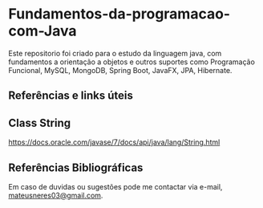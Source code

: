 # Fundamentos-da-programacao-com-Java

Este repositorio foi criado para o estudo da linguagem java, com fundamentos a orientação a objetos e outros suportes como Programação Funcional, MySQL, MongoDB, Spring Boot, JavaFX, JPA, Hibernate.

## **Referências e links úteis**

## **Class String**
https://docs.oracle.com/javase/7/docs/api/java/lang/String.html

## **Referências Bibliográficas**

Em caso de duvidas ou sugestões pode me contactar via e-mail, mateusneres03@gmail.com.
